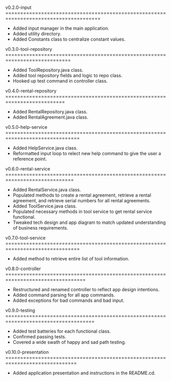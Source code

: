 v0.2.0-input ======================================================================================
- Added input manager in the main application.
- Added utility directory.
- Added Constants class to centralize constant values.

v0.3.0-tool-repository ============================================================================
- Added ToolRepository.java class.
- Added tool repository fields and logic to repo class.
- Hooked up test command in controller class.

v0.4.0-rental-repository ==========================================================================
- Added RentalRepository.java class.
- Added RentalAgreement.java class.

v0.5.0-help-service ===============================================================================
- Added HelpService.java class.
- Reformatted input loop to relect new help command to give the user a reference point.

v0.6.0-rental-service =============================================================================
- Added RentalService.java class.
- Populated methods to create a rental agreement, retrieve a rental agreement, and retrieve serial numbers for all rental agreements.
- Added ToolService.java class.
- Populated necessary methods in tool service to get rental service functional.
- Tweaked tech design and app diagram to match updated understanding of business requirements.

v0.7.0-tool-service ===============================================================================
- Added method to retrieve entire list of tool information.

v0.8.0-controller =================================================================================
- Restructured and renamed controller to reflect app design intentions.
- Added command parsing for all app commands.
- Added exceptions for bad commands and bad input.

v0.9.0-testing ====================================================================================
- Added test batteries for each functional class.
- Confirmed passing tests.
- Covered a wide swath of happy and sad path testing.

v0.10.0-presentation ==============================================================================
- Added application presentation and instructions in the README.cd.